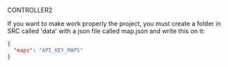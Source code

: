 CONTROLLER2

If you want to make work properly the project, you must create a folder in SRC called 'data' with a json file called map.json and write this on it: 
```json
{
  "maps": "API_KEY_MAPS"
}
```